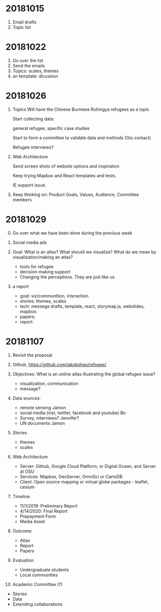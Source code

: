 
# 20181015

1. Email drafts
2. Topic list

# 20181022

1. Go over the list
2. Send the emails
3. Topics: scales, themes
4. an template: dicussion

# 20181026

1. Topics
   Will have the Chinese Burmese Rohingya refugees as a topic
   
   Start collecting data: 
   
   	general refugee, specific case studies
      
   Start to form a committee to validate data and methods (Gio contact)
   
   	Refugee interviews?
   

2. Web Architecture 

   Send screen shots of website options and inspiration
   
   Keep trying Mapbox and React templates and tests. 
   
   IE support issue.

   
3. Keep thinking on: 
   Product Goals, Values, Audience, Committee members
   
# 20181029

0. Go over what we have been done during the previous week


1. Social media ads

2. Goal: What is an atlas? What should we visualize? What do we mean by visualization/making an atlas?

    - tools for refugee
    - decision-making support
    - Changing the perceptions. They are just like us.

3. a report
   - goal: viz/communition, interaction.
   - stories: themes, scales
   - tech: messege drafts, template,  react, storymap.js, webslides, mapbox.
   - papers: 
   - report:

# 20181107

1. Revisit the proposal
2. Github, https://github.com/jakobzhao/refugee/
3. Objectives: What is an online atlas illustrating the global refugee issue? 
   - visualization, communication
   - message?
4. Data sources:
   - remote sensing  Jamon
   - social media (inst, twitter, facebook and youtube)   Bo
   - Survey, interviews?  Jennifer?
   - UN documents Jamon
   
5. Stories
   - themes
   - scales
   
6. Web Architecture
   - Server: Github, Google Cloud Platform, or Digital Ocean, and Server at OSU
   - Services: Mapbox, GeoServer, OmniSci or CartoDB
   - Client: Open source mapping or virtual globe packages - leaflet, cesium
   
7. Timeline
   - 11/1/2019: Preliminary Report 
   - 4/14/2020: Final Report
   - Prepayment Form
   - Media Asset
   
8. Outcome:
   - Atlas
   - Report
   - Papers

9. Evaluation
   - Undergraduate students
   - Local communities
10. Academic Committee (?)
   - Stories
   - Data
   - Extending collaborations   
 
